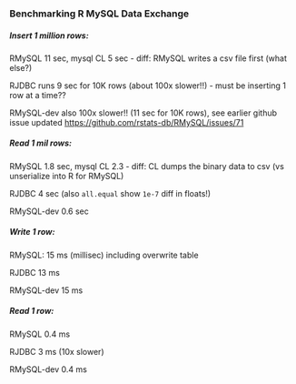 
### Benchmarking R MySQL Data Exchange


##### Insert 1 million rows:

RMySQL 11 sec, mysql CL 5 sec - diff: RMySQL writes a csv file first (what else?)

RJDBC runs 9 sec for 10K rows (about 100x slower!!) - must be inserting 1 row at a time??

RMySQL-dev also 100x slower!! (11 sec for 10K rows), see earlier github issue updated
https://github.com/rstats-db/RMySQL/issues/71


##### Read 1 mil rows:

RMySQL 1.8 sec, mysql CL 2.3 - diff: CL dumps the binary data to csv (vs unserialize into R for RMySQL)

RJDBC 4 sec (also `all.equal` show `1e-7` diff in floats!)

RMySQL-dev 0.6 sec



##### Write 1 row:

RMySQL: 15 ms (millisec) including overwrite table

RJDBC 13 ms 

RMySQL-dev 15 ms


##### Read 1 row:

RMySQL 0.4 ms

RJDBC 3 ms (10x slower)

RMySQL-dev 0.4 ms

